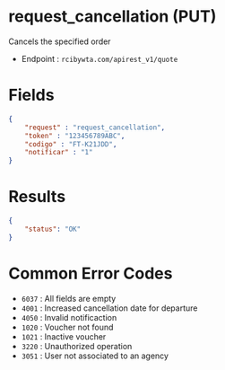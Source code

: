 # request_cancellation (PUT)

Cancels the specified order

* Endpoint : ```rcibywta.com/apirest_v1/quote```

# Fields

```JSON
{
    "request" : "request_cancellation",
    "token" : "123456789ABC",
    "codigo" : "FT-K21JDD",
    "notificar" : "1"
}
```

# Results

```JSON
{
    "status": "OK"
}
```

# Common Error Codes

* ```6037``` : All fields are empty
* ```4001``` : Increased cancellation date for departure
* ```4050``` : Invalid notificaction
* ```1020``` : Voucher not found
* ```1021``` : Inactive voucher
* ```3220``` : Unauthorized operation
* ```3051``` : User not associated to an agency